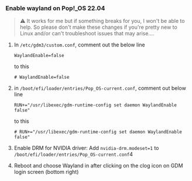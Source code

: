 ### Enable wayland on Pop!_OS 22.04

> ⚠️ It works for me but if something breaks for you, I won't be able to help. So please don't make these changes if you're pretty new to Linux and/or can't troubleshoot issues that may arise.... 

1. In `/etc/gdm3/custom.conf`, comment out the below line 

    ```
    WaylandEnable=false
    ```
    
    to this 

    ```
    # WaylandEnable=false
    ```

2. in `/boot/efi/loader/entries/Pop_OS-current.conf`, comment out below line

    ```
    RUN+="/usr/libexec/gdm-runtime-config set daemon WaylandEnable false"
    ```

    to this 

    ```
    # RUN+="/usr/libexec/gdm-runtime-config set daemon WaylandEnable false"
    ```

3. Enable DRM for NVIDIA driver: Add `nvidia-drm.modeset=1` to `/boot/efi/loader/entries/Pop_OS-current.conf`4
4. Reboot and choose Wayland in after clicking on the clog icon on GDM login screen (bottom right)
